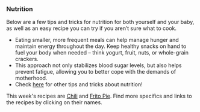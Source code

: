 ### Nutrition

Below are a few tips and tricks for nutrition for both yourself and your baby, as well as an easy recipe you can try if you aren’t sure what to cook.

* Eating smaller, more frequent meals can help manage hunger and maintain energy throughout the day. Keep healthy snacks on hand to fuel your body when needed – think yogurt, fruit, nuts, or whole-grain crackers.
* This approach not only stabilizes blood sugar levels, but also helps prevent fatigue, allowing you to better cope with the demands of motherhood.
* Check [here](https://www.mayoclinic.org/healthy-lifestyle/infant-and-toddler-health/in-depth/breastfeeding-nutrition/art-20046912) for other tips and tricks about nutrition! 

This week's recipes are [Chili](?tab=modules&module=nutrition/recipes/Chili.md) and 
[Frito Pie](?tab=modules&module=nutrition/recipes/Frito%20Pie.md). Find more specifics and links to the recipes by clicking on their names.
